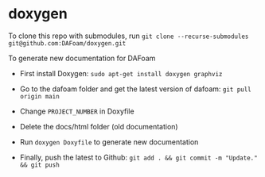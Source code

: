 # doxygen

To clone this repo with submodules, run `git clone --recurse-submodules git@github.com:DAFoam/doxygen.git`

To generate new documentation for DAFoam

- First install Doxygen: `sudo apt-get install doxygen graphviz`

- Go to the dafoam folder and get the latest version of dafoam: `git pull origin main`

- Change `PROJECT_NUMBER` in Doxyfile

- Delete the docs/html folder (old documentation)

- Run `doxygen Doxyfile` to generate new documentation

- Finally, push the latest to Github: `git add . && git commit -m "Update." && git push`
